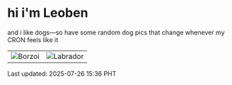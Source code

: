 # hi i'm Leoben

and i like dogs—so have some random dog pics that change whenever my CRON feels like it

|  |  |
|--------|----------|
| ![Borzoi](https://random-dog-vercel.vercel.app/api/random-borzoi?v=1753515365) | ![Labrador](https://random-dog-vercel.vercel.app/api/random-labrador?v=1753515365) |

Last updated: 2025-07-26 15:36 PHT
